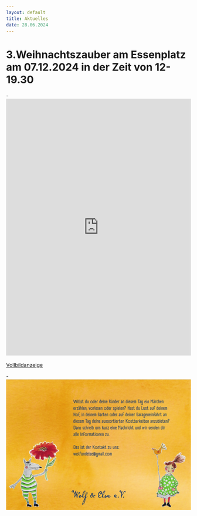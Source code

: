 ```yaml
---
layout: default
title: Aktuelles
date: 28.06.2024
---
```


# 3.Weihnachtszauber am Essenplatz am 07.12.2024 in der Zeit von 12-19.30


-<iframe width="100%" height="700px" frameborder="0" allowfullscreen allow="geolocation" src="https://umap.openstreetmap.de/de/map/viertelflohmarkt_66688?scaleControl=false&miniMap=false&scrollWheelZoom=false&zoomControl=true&editMode=disabled&moreControl=true&searchControl=null&tilelayersControl=null&embedControl=null&datalayersControl=true&onLoadPanel=none&captionBar=false&captionMenus=true"></iframe><p><a href="https://umap.openstreetmap.de/de/map/viertelflohmarkt_66688?scaleControl=false&miniMap=false&scrollWheelZoom=true&zoomControl=true&editMode=disabled&moreControl=true&searchControl=null&tilelayersControl=null&embedControl=null&datalayersControl=true&onLoadPanel=none&captionBar=false&captionMenus=true">Vollbildanzeige</a></p>

-<span class="image main"><img src="images/Flohmarkt_Flyer_2024_2.jpg" alt="" /></span>


